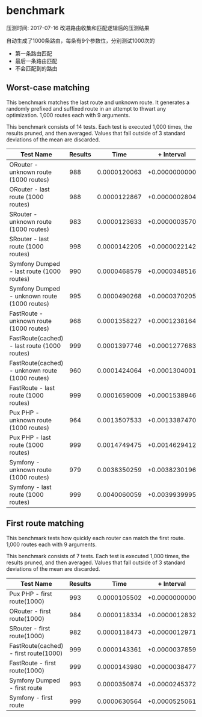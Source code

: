 # benchmark

压测时间: 2017-07-16
改进路由收集和匹配逻辑后的压测结果

自动生成了1000条路由，每条有9个参数位，分别测试1000次的 

- 第一条路由匹配
- 最后一条路由匹配
- 不会匹配到的路由

## Worst-case matching

This benchmark matches the last route and unknown route. It generates a randomly prefixed and suffixed route in an attempt to thwart any optimization. 1,000 routes each with 9 arguments.

This benchmark consists of 14 tests. Each test is executed 1,000 times, the results pruned, and then averaged. Values that fall outside of 3 standard deviations of the mean are discarded.

Test Name | Results | Time | + Interval | Change
--------- | ------- | ---- | ---------- | ------
ORouter - unknown route (1000 routes) | 988 | 0.0000120063 | +0.0000000000 | baseline
ORouter - last route (1000 routes) | 988 | 0.0000122867 | +0.0000002804 | 2% slower
SRouter - unknown route (1000 routes) | 983 | 0.0000123633 | +0.0000003570 | 3% slower
SRouter - last route (1000 routes) | 998 | 0.0000142205 | +0.0000022142 | 18% slower
Symfony Dumped - last route (1000 routes) | 990 | 0.0000468579 | +0.0000348516 | 290% slower
Symfony Dumped - unknown route (1000 routes) | 995 | 0.0000490268 | +0.0000370205 | 308% slower
FastRoute - unknown route (1000 routes) | 968 | 0.0001358227 | +0.0001238164 | 1031% slower
FastRoute(cached) - last route (1000 routes) | 999 | 0.0001397746 | +0.0001277683 | 1064% slower
FastRoute(cached) - unknown route (1000 routes) | 960 | 0.0001424064 | +0.0001304001 | 1086% slower
FastRoute - last route (1000 routes) | 999 | 0.0001659009 | +0.0001538946 | 1282% slower
Pux PHP - unknown route (1000 routes) | 964 | 0.0013507533 | +0.0013387470 | 11150% slower
Pux PHP - last route (1000 routes) | 999 | 0.0014749475 | +0.0014629412 | 12185% slower
Symfony - unknown route (1000 routes) | 979 | 0.0038350259 | +0.0038230196 | 31842% slower
Symfony - last route (1000 routes) | 999 | 0.0040060059 | +0.0039939995 | 33266% slower


## First route matching

This benchmark tests how quickly each router can match the first route. 1,000 routes each with 9 arguments.

This benchmark consists of 7 tests. Each test is executed 1,000 times, the results pruned, and then averaged. Values that fall outside of 3 standard deviations of the mean are discarded.


Test Name | Results | Time | + Interval | Change
--------- | ------- | ---- | ---------- | ------
Pux PHP - first route(1000) | 993 | 0.0000105502 | +0.0000000000 | baseline
ORouter - first route(1000) | 984 | 0.0000118334 | +0.0000012832 | 12% slower
SRouter - first route(1000) | 982 | 0.0000118473 | +0.0000012971 | 12% slower
FastRoute(cached) - first route(1000) | 999 | 0.0000143361 | +0.0000037859 | 36% slower
FastRoute - first route(1000) | 999 | 0.0000143980 | +0.0000038477 | 36% slower
Symfony Dumped - first route | 993 | 0.0000350874 | +0.0000245372 | 233% slower
Symfony - first route | 999 | 0.0000630564 | +0.0000525061 | 498% slower
